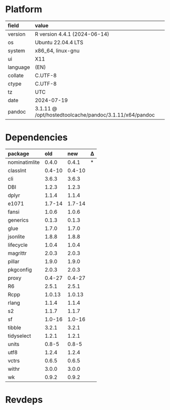 # Platform

|field    |value                                                  |
|:--------|:------------------------------------------------------|
|version  |R version 4.4.1 (2024-06-14)                           |
|os       |Ubuntu 22.04.4 LTS                                     |
|system   |x86_64, linux-gnu                                      |
|ui       |X11                                                    |
|language |(EN)                                                   |
|collate  |C.UTF-8                                                |
|ctype    |C.UTF-8                                                |
|tz       |UTC                                                    |
|date     |2024-07-19                                             |
|pandoc   |3.1.11 @ /opt/hostedtoolcache/pandoc/3.1.11/x64/pandoc |

# Dependencies

|package       |old    |new    |Δ  |
|:-------------|:------|:------|:--|
|nominatimlite |0.4.0  |0.4.1  |*  |
|classInt      |0.4-10 |0.4-10 |   |
|cli           |3.6.3  |3.6.3  |   |
|DBI           |1.2.3  |1.2.3  |   |
|dplyr         |1.1.4  |1.1.4  |   |
|e1071         |1.7-14 |1.7-14 |   |
|fansi         |1.0.6  |1.0.6  |   |
|generics      |0.1.3  |0.1.3  |   |
|glue          |1.7.0  |1.7.0  |   |
|jsonlite      |1.8.8  |1.8.8  |   |
|lifecycle     |1.0.4  |1.0.4  |   |
|magrittr      |2.0.3  |2.0.3  |   |
|pillar        |1.9.0  |1.9.0  |   |
|pkgconfig     |2.0.3  |2.0.3  |   |
|proxy         |0.4-27 |0.4-27 |   |
|R6            |2.5.1  |2.5.1  |   |
|Rcpp          |1.0.13 |1.0.13 |   |
|rlang         |1.1.4  |1.1.4  |   |
|s2            |1.1.7  |1.1.7  |   |
|sf            |1.0-16 |1.0-16 |   |
|tibble        |3.2.1  |3.2.1  |   |
|tidyselect    |1.2.1  |1.2.1  |   |
|units         |0.8-5  |0.8-5  |   |
|utf8          |1.2.4  |1.2.4  |   |
|vctrs         |0.6.5  |0.6.5  |   |
|withr         |3.0.0  |3.0.0  |   |
|wk            |0.9.2  |0.9.2  |   |

# Revdeps

